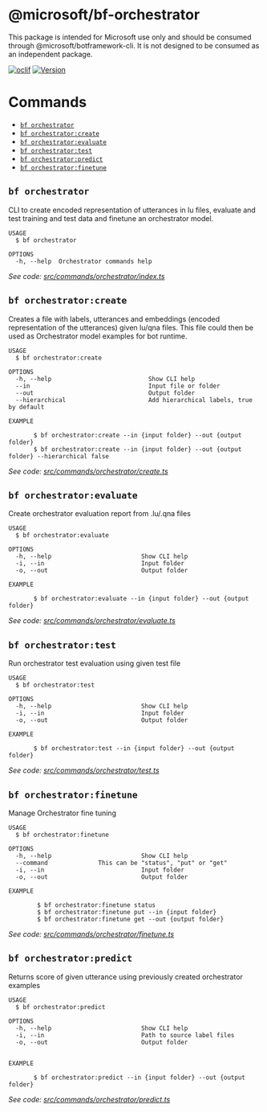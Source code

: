 @microsoft/bf-orchestrator
======================

This package is intended for Microsoft use only and should be consumed through @microsoft/botframework-cli. It is not designed to be consumed as an independent package.

[![oclif](https://img.shields.io/badge/cli-oclif-brightgreen.svg)](https://oclif.io)
[![Version](https://img.shields.io/npm/v/@microsoft/bf-luis-cli.svg)](https://npmjs.org/package/@microsoft/bf-luis-cli)

# Commands
<!-- commands -->
* [`bf orchestrator`](#bf-orchestrator)
* [`bf orchestrator:create`](#bf-orchestratorcreate)
* [`bf orchestrator:evaluate`](#bf-orchestratorevaluate)
* [`bf orchestrator:test`](#bf-orchestratortest)
* [`bf orchestrator:predict`](#bf-orchestratorpredict)
* [`bf orchestrator:finetune`](#bf-orchestratorfinetune)

## `bf orchestrator`

CLI to create encoded representation of utterances in lu files, evaluate and test training and test data and finetune an orchestrator model.

```
USAGE
  $ bf orchestrator

OPTIONS
  -h, --help  Orchestrator commands help
```

_See code: [src/commands/orchestrator/index.ts](https://github.com/microsoft/botframework-cli/tree/master/packages/orchestrator/src/commands/orchestrator/index.ts)_

## `bf orchestrator:create`

Creates a file with labels, utterances and embeddings (encoded representation of the utterances) given lu/qna files.  This file could then be used as Orchestrator model examples for bot runtime.

```
USAGE
  $ bf orchestrator:create

OPTIONS
  -h, --help                           Show CLI help
  --in                                 Input file or folder
  --out                                Output folder
  --hierarchical                       Add hierarchical labels, true by default
 
EXAMPLE

       $ bf orchestrator:create --in {input folder} --out {output folder}
       $ bf orchestrator:create --in {input folder} --out {output folder} --hierarchical false
```

_See code: [src/commands/orchestrator/create.ts](https://github.com/microsoft/botframework-cli/tree/master/packages/orchestrator/src/commands/orchestrator/create.ts)_

## `bf orchestrator:evaluate`

Create orchestrator evaluation report from .lu/.qna files

```
USAGE
  $ bf orchestrator:evaluate

OPTIONS
  -h, --help                         Show CLI help
  -i, --in                           Input folder
  -o, --out                          Output folder
 
EXAMPLE

       $ bf orchestrator:evaluate --in {input folder} --out {output folder}
```

_See code: [src/commands/orchestrator/evaluate.ts](https://github.com/microsoft/botframework-cli/tree/master/packages/orchestrator/src/commands/orchestrator/evaluate.ts)_

## `bf orchestrator:test`

Run orchestrator test evaluation using given test file

```
USAGE
  $ bf orchestrator:test

OPTIONS
  -h, --help                         Show CLI help
  -i, --in                           Input folder
  -o, --out                          Output folder
 
EXAMPLE

       $ bf orchestrator:test --in {input folder} --out {output folder}
```

_See code: [src/commands/orchestrator/test.ts](https://github.com/microsoft/botframework-cli/tree/master/packages/orchestrator/src/commands/orchestrator/test.ts)_

## `bf orchestrator:finetune`

Manage Orchestrator fine tuning

```
USAGE
  $ bf orchestrator:finetune

OPTIONS
  -h, --help                         Show CLI help
  --command			     This can be "status", "put" or "get"
  -i, --in                           Input folder
  -o, --out                          Output folder
 
EXAMPLE

        $ bf orchestrator:finetune status
        $ bf orchestrator:finetune put --in {input folder}
        $ bf orchestrator:finetune get --out {output folder}
```

_See code: [src/commands/orchestrator/finetune.ts](https://github.com/microsoft/botframework-cli/tree/master/packages/orchestrator/src/commands/orchestrator/finetune.ts)_

## `bf orchestrator:predict`

Returns score of given utterance using previously created orchestrator examples

```
USAGE
  $ bf orchestrator:predict

OPTIONS
  -h, --help                         Show CLI help
  -i, --in                           Path to source label files
  -o, --out                          Output folder


EXAMPLE

       $ bf orchestrator:predict --in {input folder} --out {output folder}
```

_See code: [src/commands/orchestrator/predict.ts](https://github.com/microsoft/botframework-cli/tree/master/packages/orchestrator/src/commands/orchestrator/predict.ts)_

